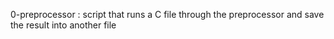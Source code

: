 <p>0-preprocessor : script that runs a C file through the preprocessor and save the result into another file<br>
